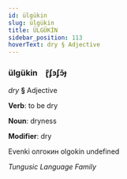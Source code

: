```yaml
---
id: ülgükin
slug: ülgükin
title: ÜLGÜKİN
sidebar_position: 113
hoverText: dry § Adjective
---
```


### ülgükin&emsp;<span kind="abugida">ɽ͊ʄꜿʄɔ̃ɟ</span>

*dry* **§** Adjective

**Verb**: to be dry

**Noun**: dryness

**Modifier**: dry

Evenki олгокин olgokin undefined

*Tungusic Language Family*